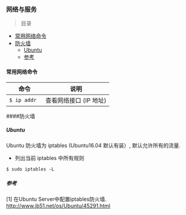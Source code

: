 ### 网络与服务

> 目录
* [常用网络命令](#常用网络命令)
* [防火墙](#防火墙)
    * [Ubuntu](#ubuntu)
    * [参考](#参考)

#### 常用网络命令

命令 | 说明
--- | ---
`$ ip addr ` | 查看网络接口 (IP 地址)


####防火墙

##### Ubuntu

Ubuntu 防火墙为 iptables (Ubuntu16.04 默认有装）, 默认允许所有的流量.

* 列出当前 iptables 中所有规则
```
$ sudo iptables -L
```

##### 参考
[1] 在Ubuntu Server中配置iptables防火墙. http://www.jb51.net/os/Ubuntu/45291.html
